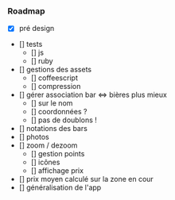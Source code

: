 ### Roadmap

* [x] pré design
* [] tests
  * [] js 
  * [] ruby
* [] gestions des assets
  * [] coffeescript 
  * [] compression
* [] gérer association bar <=> bières plus mieux
  * [] sur le nom
  * [] coordonnées ?
  * [] pas de doublons !
* [] notations des bars
* [] photos
* [] zoom / dezoom
  * [] gestion points
  * [] icônes
  * [] affichage prix 
* [] prix moyen calculé sur la zone en cour
* [] généralisation de l'app
